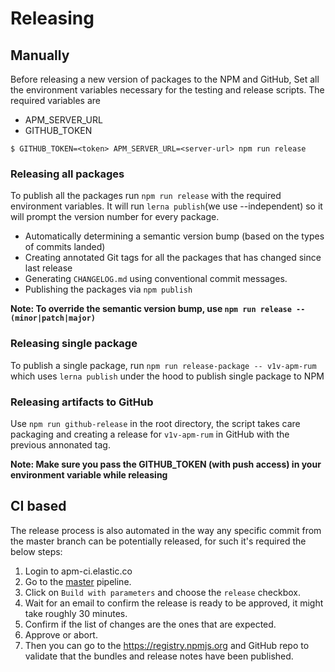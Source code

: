 # Releasing

## Manually

Before releasing a new version of packages to the NPM and GitHub, Set all the environment variables necessary for the testing and release scripts. The required variables are
- APM_SERVER_URL
- GITHUB_TOKEN

```
$ GITHUB_TOKEN=<token> APM_SERVER_URL=<server-url> npm run release
```

### Releasing all packages

To publish all the packages run `npm run release` with the required environment variables. It will run `lerna publish`(we use --independent) so it will prompt the version number for every package.

- Automatically determining a semantic version bump (based on the types of commits landed)
- Creating annotated Git tags for all the packages that has changed since last release
- Generating `CHANGELOG.md` using conventional commit messages.
- Publishing the packages via `npm publish`

**Note: To override the semantic version bump, use `npm run release -- (minor|patch|major)`**

### Releasing single package

To publish a single package, run `npm run release-package -- v1v-apm-rum` which uses `lerna publish` under the hood to publish single package to NPM

### Releasing artifacts to GitHub

Use `npm run github-release` in the root directory, the script takes care packaging and creating a release for `v1v-apm-rum` in GitHub with the previous annonated tag.

**Note: Make sure you pass the GITHUB_TOKEN (with push access) in your environment variable while releasing**

## CI based

The release process is also automated in the way any specific commit from the master branch can be potentially released, for such it's required the below steps:

1. Login to apm-ci.elastic.co
1. Go to the [master](https://apm-ci.elastic.co/job/apm-agent-rum/job/apm-agent-rum-mbp/job/master/) pipeline.
1. Click on `Build with parameters` and choose the `release` checkbox.
1. Wait for an email to confirm the release is ready to be approved, it might take roughly 30 minutes.
1. Confirm if the list of changes are the ones that are expected.
1. Approve or abort.
1. Then you can go to the https://registry.npmjs.org and GitHub repo to validate that the bundles and release notes have been published.
